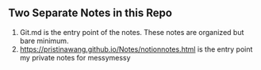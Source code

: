 ## Two Separate Notes in this Repo
1. Git.md is the entry point of the notes. These notes are organized but bare minimum.
2. https://pristinawang.github.io/Notes/notionnotes.html is the entry point my private notes for messymessy
